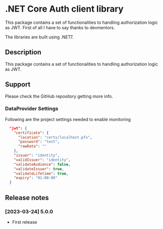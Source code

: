 # .NET Core Auth client library

This package contains a set of functionalities to handling authorization logic as JWT.
First of all I have to say thanks to devmentors.

The libraries are built using .NET7.


## Description

This package contains a set of functionalities to handling authorization logic as JWT.


## Support

Please check the GitHub repository getting more info.


### DataProvider Settings
Following are the project settings needed to enable monitoring

``` json
  "jwt": {
    "certificate": {
      "location": "certs/localhost.pfx",
      "password": "test",
      "rawData": ""
    },
    "issuer": "identity",
    "validIssuer": "identity",
    "validateAudience": false,
    "validateIssuer": true,
    "validateLifetime": true,
    "expiry": "01:00:00"
  }
```


## Release notes

### [2023-03-24] 5.0.0
- First release
